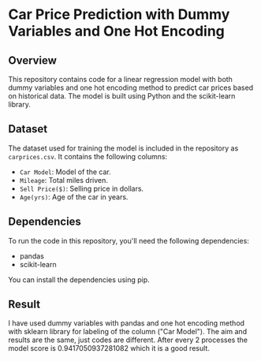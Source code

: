 # Car Price Prediction with Dummy Variables and One Hot Encoding

## Overview
This repository contains code for a linear regression model with both dummy variables and one hot encoding method to predict car prices based on historical data. The model is built using Python and the scikit-learn library.

## Dataset
The dataset used for training the model is included in the repository as `carprices.csv`. It contains the following columns:
- `Car Model`: Model of the car.
- `Mileage`: Total miles driven.
- `Sell Price($)`: Selling price in dollars.
- `Age(yrs)`: Age of the car in years.

## Dependencies
To run the code in this repository, you'll need the following dependencies:
- pandas
- scikit-learn

You can install the dependencies using pip.

## Result
I have used dummy variables with pandas and one hot encoding method with sklearn library for labeling of the column ("Car Model"). The aim and results are the same, just codes are different. After every 2 processes the model score is 0.9417050937281082 which it is a good result.
